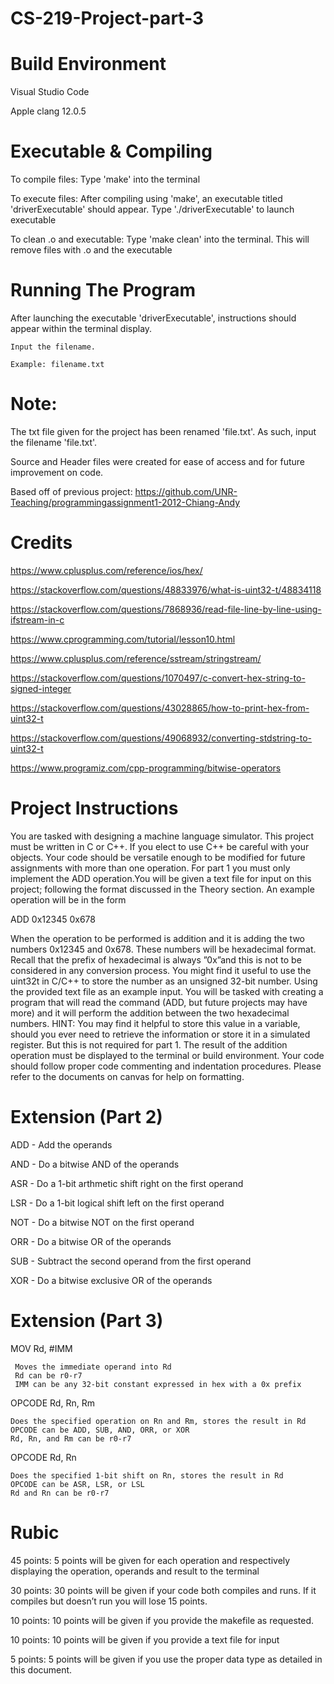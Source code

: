 # CS-219-Project-part-3
# Build Environment
Visual Studio Code

Apple clang 12.0.5
# Executable & Compiling 
To compile files: Type 'make' into the terminal

To execute files: After compiling using 'make', an executable titled 'driverExecutable' should appear. Type './driverExecutable' to launch executable

To clean .o and executable: Type 'make clean' into the terminal. This will remove files with .o and the executable 
# Running The Program
After launching the executable 'driverExecutable', instructions should appear within the terminal display.

    Input the filename.
  
    Example: filename.txt

# Note:
The txt file given for the project has been renamed 'file.txt'. As such, input the filename 'file.txt'.

Source and Header files were created for ease of access and for future improvement on code.

Based off of previous project: https://github.com/UNR-Teaching/programmingassignment1-2012-Chiang-Andy
# Credits
https://www.cplusplus.com/reference/ios/hex/

https://stackoverflow.com/questions/48833976/what-is-uint32-t/48834118

https://stackoverflow.com/questions/7868936/read-file-line-by-line-using-ifstream-in-c

https://www.cprogramming.com/tutorial/lesson10.html

https://www.cplusplus.com/reference/sstream/stringstream/

https://stackoverflow.com/questions/1070497/c-convert-hex-string-to-signed-integer

https://stackoverflow.com/questions/43028865/how-to-print-hex-from-uint32-t

https://stackoverflow.com/questions/49068932/converting-stdstring-to-uint32-t

https://www.programiz.com/cpp-programming/bitwise-operators
# Project Instructions
You are tasked with designing a machine language simulator. This project must be written in C or C++.
If you elect to use C++ be careful with your objects. Your code should be versatile enough to be modified
for future assignments with more than one operation. For part 1 you must only implement the ADD
operation.You will be given a text file for input on this project; following the format discussed in the
Theory section. An example operation will be in the form

ADD 0x12345 0x678

When the operation to be performed is addition and it is adding the two numbers 0x12345 and 0x678.
These numbers will be hexadecimal format. Recall that the prefix of hexadecimal is always ”0x”and this
is not to be considered in any conversion process. You might find it useful to use the uint32t in C/C++
to store the number as an unsigned 32-bit number.
Using the provided text file as an example input. You will be tasked with creating a program that will
read the command (ADD, but future projects may have more) and it will perform the addition between
the two hexadecimal numbers. HINT: You may find it helpful to store this value in a variable, should you
ever need to retrieve the information or store it in a simulated register. But this is not required for part 1. 
The result of the addition operation must be displayed to the terminal or build environment.
Your code should follow proper code commenting and indentation procedures.
Please refer to the documents on canvas for help on formatting.

# Extension (Part 2)
ADD - Add the operands

AND - Do a bitwise AND of the operands

ASR - Do a 1-bit arthmetic shift right on the first operand

LSR - Do a 1-bit logical shift left on the first operand

NOT - Do a bitwise NOT on the first operand

ORR - Do a bitwise OR of the operands

SUB - Subtract the second operand from the first operand

XOR - Do a bitwise exclusive OR of the operands

# Extension (Part 3)
MOV Rd, #IMM

     Moves the immediate operand into Rd
     Rd can be r0-r7
     IMM can be any 32-bit constant expressed in hex with a 0x prefix
OPCODE Rd, Rn, Rm


    Does the specified operation on Rn and Rm, stores the result in Rd
    OPCODE can be ADD, SUB, AND, ORR, or XOR
    Rd, Rn, and Rm can be r0-r7
OPCODE Rd, Rn

    Does the specified 1-bit shift on Rn, stores the result in Rd
    OPCODE can be ASR, LSR, or LSL
    Rd and Rn can be r0-r7
    
# Rubic
45 points: 5 points will be given for each operation and respectively displaying the operation, operands and result to the terminal

30 points: 30 points will be given if your code both compiles and runs. If it compiles but doesn’t run you will lose 15 points.

10 points: 10 points will be given if you provide the makefile as requested.

10 points: 10 points will be given if you provide a text file for input

5 points: 5 points will be given if you use the proper data type as detailed in this document.

